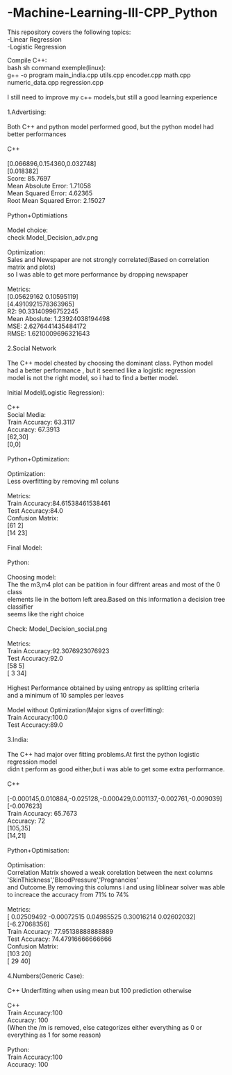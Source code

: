 # -Machine-Learning-III-CPP_Python

This repository covers the following topics:<br />
-Linear Regression<br />
-Logistic Regression<br />

Compile C++:<br />
bash sh command exemple(linux):<br />
g++ -o program main_india.cpp utils.cpp encoder.cpp math.cpp numeric_data.cpp regression.cpp<br />
<br />
I still need to improve my c++ models,but still a good learning experience<br />
<br />
1.Advertising:<br />
<br />
Both C++ and python model performed good, but the python model had better performances<br />
<br />
C++<br />
<br />
[0.066896,0.154360,0.032748]<br />
[0.018382]<br />
Score: 85.7697<br />
Mean Absolute Error: 1.71058<br />
Mean Squared Error: 4.62365<br />
Root Mean Squared Error: 2.15027<br />
<br />
Python+Optimiations<br />
<br />
Model choice:<br />
check Model_Decision_adv.png<br />
<br />
Optimization:<br />
Sales and Newspaper are not strongly correlated(Based on correlation matrix and plots)<br />
so I was able to get more performance by dropping newspaper<br />
<br />
Metrics:<br />
[0.05629162 0.10595119]<br />
[4.4910921578363965]<br />
R2: 90.33140996752245<br />
Mean Aboslute: 1.23924038194498<br />
MSE: 2.6276441435484172<br />
RMSE: 1.6210009696321643<br />
<br />
2.Social Network<br />
<br />
The C++ model cheated by choosing the dominant class. Python model<br />
had a better performance , but it seemed like a logistic regression<br />
model is not the right model, so i had to find a better model.<br />
<br />
Initial Model(Logistic Regression):<br />
<br />
C++<br />
Social Media:<br />
Train Accuracy: 63.3117<br />
Accuracy: 67.3913<br />
[62,30]<br />
[0,0]<br />
<br />
Python+Optimization:<br />
<br />
Optimization:<br />
Less overfitting by removing m1 coluns<br />
<br />
Metrics:<br />
Train Accuracy:84.61538461538461<br />
Test Accuracy:84.0<br />
Confusion Matrix:<br />
[61 2]<br />
[14 23]<br />
<br />
Final Model:<br />
<br />
Python:<br />
<br />
Choosing model:<br />
The the m3,m4 plot can be patition in four diffrent areas and most of the 0 class<br />
elements lie in the bottom left area.Based on this information a decision tree classifier<br />
seems like the right choice<br />
<br />
Check: Model_Decision_social.png<br />
<br />
Metrics:<br />
Train Accuracy:92.3076923076923<br />
Test Accuracy:92.0<br />
[58 5]<br />
[ 3 34]<br />
<br />
Highest Performance obtained by using entropy as splitting criteria<br />
and a minimum of 10 samples per leaves<br />
<br />
Model without Optimization(Major signs of overfitting):<br />
Train Accuracy:100.0<br />
Test Accuracy:89.0<br />
<br />
3.India:<br />
<br />
The C++ had major over fitting problems.At first the python logistic regression model<br />
didn t perform as good either,but i was able to get some extra performance.<br />
<br />
C++<br />
<br />
[-0.000145,0.010884,-0.025128,-0.000429,0.001137,-0.002761,-0.009039]<br />
[-0.007623]<br />
Train Accuracy: 65.7673<br />
Accuracy: 72<br />
[105,35]<br />
[14,21]<br />
<br />
Python+Optimisation:<br />
<br />
Optimisation:<br />
Correlation Matrix showed a weak corelation between the next columns 'SkinThickness','BloodPressure','Pregnancies'<br />
and Outcome.By removing this columns i and using liblinear solver was able to increace the accuracy from 71% to 74%<br />
<br />
Metrics:<br />
[ 0.02509492 -0.00072515 0.04985525 0.30016214 0.02602032]<br />
[-6.27068356]<br />
Train Accuracy: 77.95138888888889<br />
Test Accuracy: 74.47916666666666<br />
Confusion Matrix:<br />
[103 20]<br />
[ 29 40]<br />
<br />
4.Numbers(Generic Case):<br />
<br />
C++ Underfitting when using mean but 100 prediction otherwise<br />
<br />
C++<br />
Train Accuracy:100<br />
Accuracy: 100<br />
(When the /m is removed, else categorizes either everything as 0 or everything as 1 for some reason)<br />
<br />
Python:<br />
Train Accuracy:100<br />
Accuracy: 100<br />
